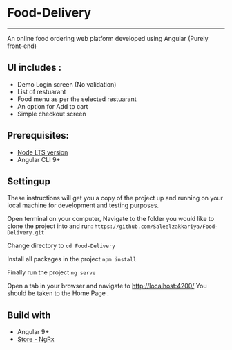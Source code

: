 # Food-Delivery
---

An online food ordering web platform developed using Angular (Purely front-end)

## UI includes : 
- Demo Login screen (No validation)
- List of restuarant 
- Food menu as per the selected restuarant
- An option for Add to cart
- Simple checkout screen

## Prerequisites:
- [Node LTS version](https://nodejs.org/en/download/)
- Angular CLI 9+

## Settingup
These instructions will get you a copy of the project up and running on your local machine for development and testing purposes.

Open terminal on your computer, Navigate to the folder you would like to clone the project into and run:
`https://github.com/Saleelzakkariya/Food-Delivery.git`

Change directory to 
`cd Food-Delivery`

Install all packages in the project
`npm install`

Finally run the project
 `ng serve`
 
 Open a tab in your browser and navigate to [http://localhost:4200/](http://localhost:4200/) You should be taken to the Home Page .
 
 ## Build with 
 - Angular 9+
 - [Store - NgRx](https://ngrx.io/guide/store)


